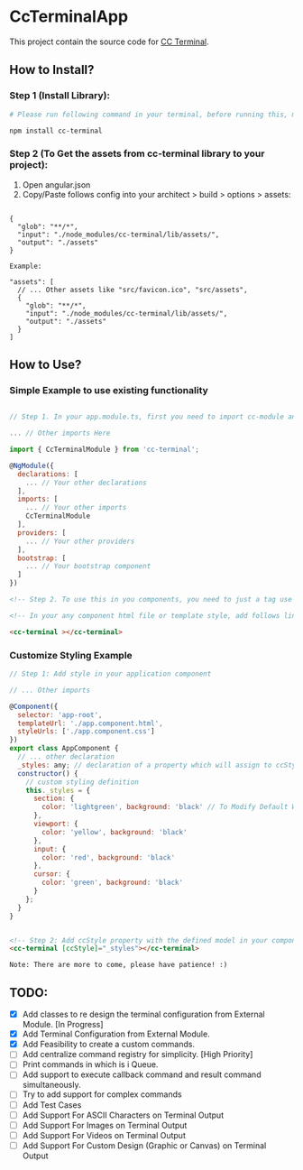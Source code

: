 # CcTerminalApp

This project contain the source code for [CC Terminal](https://www.npmjs.com/package/cc-terminal).



## How to Install?

### Step 1 (Install Library):

```sh
# Please run following command in your terminal, before running this, make sure you already have installed Node, npm and angular cli.

npm install cc-terminal
```

### Step 2 (To Get the assets from cc-terminal library to your project):

1. Open angular.json
2. Copy/Paste follows config into your architect > build > options > assets:

```

{
  "glob": "**/*",
  "input": "./node_modules/cc-terminal/lib/assets/",
  "output": "./assets"
}

Example: 

"assets": [
  // ... Other assets like "src/favicon.ico", "src/assets",
  {
    "glob": "**/*",
    "input": "./node_modules/cc-terminal/lib/assets/",
    "output": "./assets"
  }
]

```

## How to Use?

### Simple Example to use existing functionality

```javascript

// Step 1. In your app.module.ts, first you need to import cc-module and then, you need to add it in imports, please see as below:

... // Other imports Here

import { CcTerminalModule } from 'cc-terminal';

@NgModule({
  declarations: [
    ... // Your other declarations
  ],
  imports: [
    ... // Your other imports
    CcTerminalModule
  ],
  providers: [
    ... // Your other providers
  ],
  bootstrap: [
    ... // Your bootstrap component
  ]
})
``` 

``` html
<!-- Step 2. To use this in you components, you need to just a tag use as follows: -->

<!-- In your any component html file or template style, add follows line, in my case its app.component.html -->

<cc-terminal ></cc-terminal>

```

### Customize Styling Example

```javascript
// Step 1: Add style in your application component

// ... Other imports

@Component({
  selector: 'app-root',
  templateUrl: './app.component.html',
  styleUrls: ['./app.component.css']
})
export class AppComponent {
  // ... other declaration
  _styles: any; // declaration of a property which will assign to ccStyle in template
  constructor() {
    // custom styling definition
    this._styles = {
      section: {
        color: 'lightgreen', background: 'black' // To Modify Default Width and Height, Add in Section
      },
      viewport: {
        color: 'yellow', background: 'black'
      },
      input: {
        color: 'red', background: 'black'
      },
      cursor: {
        color: 'green', background: 'black'
      }
    };
  }
}

```

```html

<!-- Step 2: Add ccStyle property with the defined model in your component -->
<cc-terminal [ccStyle]="_styles"></cc-terminal>
```

```
Note: There are more to come, please have patience! :)
```

## TODO:

- [x] Add classes to re design the terminal configuration from External Module. [In Progress]
- [x] Add Terminal Configuration from External Module.
- [x] Add Feasibility to create a custom commands.
- [ ] Add centralize command registry for simplicity. [High Priority]
- [ ] Print commands in which is i Queue.
- [ ] Add support to execute callback command and result command simultaneously.
- [ ] Try to add support for complex commands
- [ ] Add Test Cases
- [ ] Add Support For ASCII Characters on Terminal Output
- [ ] Add Support For Images on Terminal Output
- [ ] Add Support For Videos on Terminal Output
- [ ] Add Support For Custom Design (Graphic or Canvas) on Terminal Output
